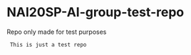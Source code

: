 # NAI20SP-AI-group-test-repo
Repo only made for test purposes

<code> This is just a test repo </code>

